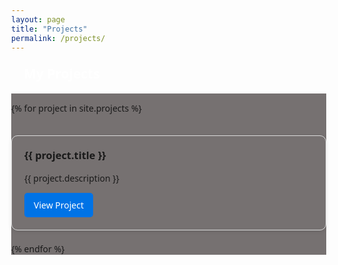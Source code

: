 ```yaml
---
layout: page
title: "Projects"
permalink: /projects/
---
```


<style>
body {
  margin: 0;
  min-height: 100vh;
  background: radial-gradient(135deg, #3B3838); /* Green gradient */
  font-family: 'Segoe UI', Tahoma, Geneva, Verdana, sans-serif;
  position: relative;
  overflow: hidden;
  z-index: 0; /* keep background base */
}
</style>

<h2 style="margin-top: 20px; margin-left: 20px; color: white;">My Projects</h2>

<div style="background: #767171; display: grid; grid-template-columns: repeat(auto-fit, minmax(300px, 1fr)); gap: 20px;">

  {% for project in site.projects %}
  <div style="border: 1px solid #ddd; border-radius: 10px; padding: 20px; box-shadow: 0 2px 6px rgba(0,0,0,0.1);">
    <h3 style="margin-top: 0;">{{ project.title }}</h3>
    <p>{{ project.description }}</p>
    <a href="{{ project.url }}" style="display: inline-block; padding: 10px 15px; background: #0073e6; color: white; text-decoration: none; border-radius: 5px;">View Project</a>
  </div>
  {% endfor %}

</div>
